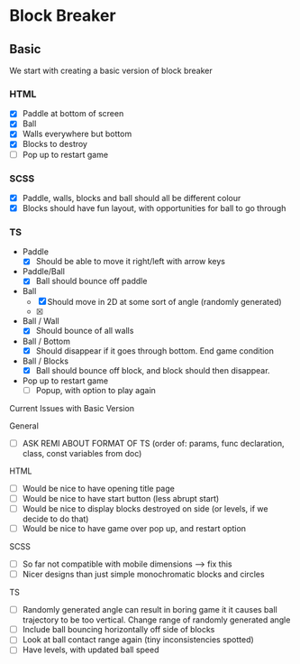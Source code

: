 # Block Breaker

## Basic

We start with creating a basic version of block breaker

### HTML

-   [x] Paddle at bottom of screen
-   [x] Ball
-   [x] Walls everywhere but bottom
-   [x] Blocks to destroy
-   [ ] Pop up to restart game

### SCSS

-   [x] Paddle, walls, blocks and ball should all be different colour
-   [x] Blocks should have fun layout, with opportunities for ball to go through

### TS

-   Paddle
    -   [x] Should be able to move it right/left with arrow keys
-   Paddle/Ball
    -   [x] Ball should bounce off paddle
-   Ball
    -   [x] Should move in 2D at some sort of angle (randomly generated)
    -   [x]
-   Ball / Wall
    -   [x] Should bounce of all walls
-   Ball / Bottom
    -   [x] Should disappear if it goes through bottom. End game condition
-   Ball / Blocks
    -   [x] Ball should bounce off block, and block should then disappear.
-   Pop up to restart game
    -   [ ] Popup, with option to play again

Current Issues with Basic Version

General

-   [ ] ASK REMI ABOUT FORMAT OF TS (order of:
        params, func declaration, class, const variables from doc)

HTML

-   [ ] Would be nice to have opening title page
-   [ ] Would be nice to have start button (less abrupt start)
-   [ ] Would be nice to display blocks destroyed on side (or levels, if we decide to do that)
-   [ ] Would be nice to have game over pop up, and restart option

SCSS

-   [ ] So far not compatible with mobile dimensions --> fix this
-   [ ] Nicer designs than just simple monochromatic blocks and circles

TS

-   [ ] Randomly generated angle can result in boring game it it causes ball trajectory to be too vertical. Change range of randomly generated angle
-   [ ] Include ball bouncing horizontally off side of blocks
-   [ ] Look at ball contact range again (tiny inconsistencies spotted)
-   [ ] Have levels, with updated ball speed
